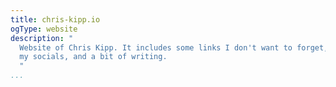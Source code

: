 ```yaml
---
title: chris-kipp.io
ogType: website
description: "
  Website of Chris Kipp. It includes some links I don't want to forget, links to
  my socials, and a bit of writing.
  "
...
```

